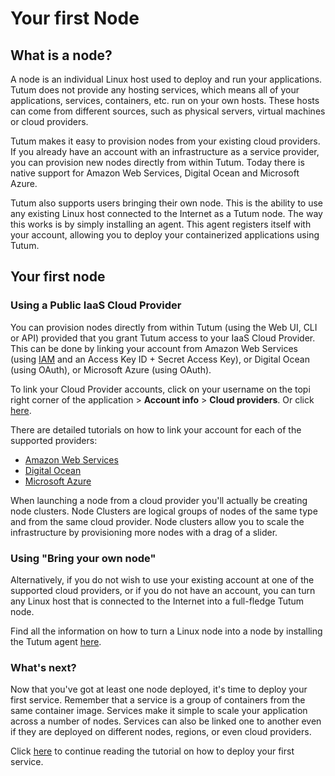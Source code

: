 # Your first Node

## What is a node?

A node is an individual Linux host used to deploy and run your applications. Tutum does not provide any hosting services, which means all of your applications, services, containers, etc. run on your own hosts. These hosts can come from different sources, such as physical servers, virtual machines or cloud providers. 

Tutum makes it easy to provision nodes from your existing cloud providers. If you already have an account with an infrastructure as a service provider, you can provision new nodes directly from within Tutum. Today there is native support for Amazon Web Services, Digital Ocean and Microsoft Azure. 

Tutum also supports users bringing their own node. This is the ability to use any existing Linux host connected to the Internet as a Tutum node. The way this works is by simply installing an agent. This agent registers itself with your account, allowing you to deploy your containerized applications using Tutum.

## Your first node

### Using a Public IaaS Cloud Provider

You can provision nodes directly from within Tutum (using the Web UI, CLI or API) provided that you grant Tutum access to your IaaS Cloud Provider. This can be done by linking your account from Amazon Web Services (using [IAM](https://console.aws.amazon.com/iam) and an Access Key ID  + Secret Access Key), or Digital Ocean (using OAuth), or Microsoft Azure (using OAuth). 

To link your Cloud Provider accounts, click on your username on the topi right corner of the application > **Account info** > **Cloud providers**. Or click [here](https://dashboard.tutum.co/account/).

There are  detailed tutorials on how to link your account for each of the supported providers:

  - [Amazon Web Services](https://support.tutum.co/support/solutions/articles/5000224910-link-your-amazon-web-services-account-to-tutum)
  - [Digital Ocean](https://support.tutum.co/support/solutions/articles/5000012151-link-your-digital-ocean-account-to-tutum)
  - [Microsoft Azure]()
  
When launching a node from a cloud provider you'll actually be creating node clusters. Node Clusters are logical groups of nodes of the same type and from the same cloud provider. Node clusters allow you to scale the infrastructure by provisioning more nodes with a drag of a slider.
  
  
### Using "Bring your own node"

Alternatively, if you do not wish to use your existing account at one of the supported cloud providers, or if you do not have an account, you can turn any Linux host that is connected to the Internet into a full-fledge Tutum node. 

Find all the information on how to turn a Linux node into a node by installing the Tutum agent [here](https://support.tutum.co/support/solutions/articles/5000513678-bring-your-own-node).

### What's next?

Now that you've got at least one node deployed, it's time to deploy your first service. Remember that a service is a group of containers from the same container image. Services make it simple to scale your application across a number of nodes. Services can also be linked one to another even if they are deployed on different nodes, regions, or even cloud providers. 

Click [here](https://support.tutum.co/support/solutions/articles/5000012154-deploy-your-first-service) to continue reading the tutorial on how to deploy your first service.





